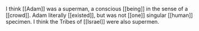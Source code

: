 I think [[Adam]] was a superman, a conscious [[being]] in the sense of a [[crowd]]. Adam literally [[existed]], but was not [[one]] singular [[human]] specimen. I think the Tribes of [[Israel]] were also supermen.